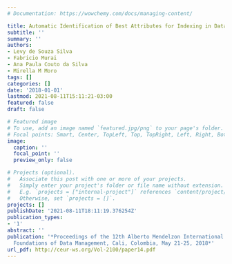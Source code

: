 ```yaml
---
# Documentation: https://wowchemy.com/docs/managing-content/

title: Automatic Identification of Best Attributes for Indexing in Data Deduplication
subtitle: ''
summary: ''
authors:
- Levy de Souza Silva
- Fabricio Murai
- Ana Paula Couto da Silva
- Mirella M Moro
tags: []
categories: []
date: '2018-01-01'
lastmod: 2021-08-11T15:11:21-03:00
featured: false
draft: false

# Featured image
# To use, add an image named `featured.jpg/png` to your page's folder.
# Focal points: Smart, Center, TopLeft, Top, TopRight, Left, Right, BottomLeft, Bottom, BottomRight.
image:
  caption: ''
  focal_point: ''
  preview_only: false

# Projects (optional).
#   Associate this post with one or more of your projects.
#   Simply enter your project's folder or file name without extension.
#   E.g. `projects = ["internal-project"]` references `content/project/deep-learning/index.md`.
#   Otherwise, set `projects = []`.
projects: []
publishDate: '2021-08-11T18:11:19.376254Z'
publication_types:
- '1'
abstract: ''
publication: '*Proceedings of the 12th Alberto Mendelzon International Workshop on
  Foundations of Data Management, Cali, Colombia, May 21-25, 2018*'
url_pdf: http://ceur-ws.org/Vol-2100/paper14.pdf
---
```


